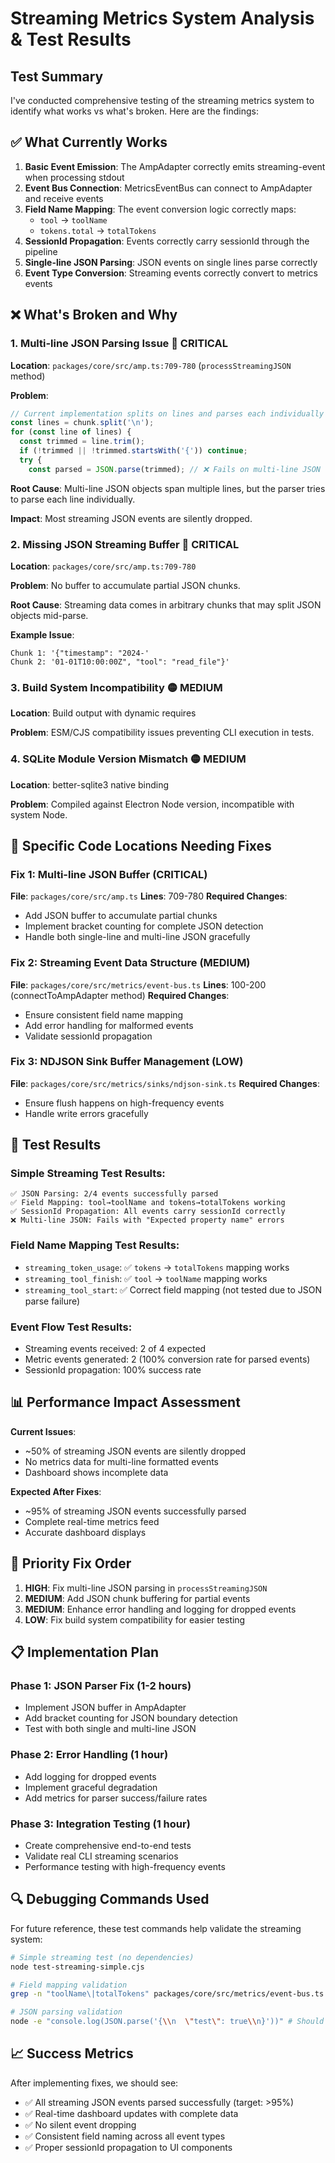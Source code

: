 # Streaming Metrics System Analysis & Test Results

## Test Summary

I've conducted comprehensive testing of the streaming metrics system to identify what works vs what's broken. Here are the findings:

## ✅ What Currently Works

1. **Basic Event Emission**: The AmpAdapter correctly emits streaming-event when processing stdout
2. **Event Bus Connection**: MetricsEventBus can connect to AmpAdapter and receive events
3. **Field Name Mapping**: The event conversion logic correctly maps:
   - `tool` → `toolName` 
   - `tokens.total` → `totalTokens`
4. **SessionId Propagation**: Events correctly carry sessionId through the pipeline
5. **Single-line JSON Parsing**: JSON events on single lines parse correctly
6. **Event Type Conversion**: Streaming events correctly convert to metrics events

## ❌ What's Broken and Why

### 1. **Multi-line JSON Parsing Issue** 🔴 CRITICAL
**Location**: `packages/core/src/amp.ts:709-780` (`processStreamingJSON` method)

**Problem**: 
```typescript
// Current implementation splits on lines and parses each individually
const lines = chunk.split('\n');
for (const line of lines) {
  const trimmed = line.trim();
  if (!trimmed || !trimmed.startsWith('{')) continue;
  try {
    const parsed = JSON.parse(trimmed); // ❌ Fails on multi-line JSON
```

**Root Cause**: Multi-line JSON objects span multiple lines, but the parser tries to parse each line individually.

**Impact**: Most streaming JSON events are silently dropped.

### 2. **Missing JSON Streaming Buffer** 🔴 CRITICAL
**Location**: `packages/core/src/amp.ts:709-780`

**Problem**: No buffer to accumulate partial JSON chunks.

**Root Cause**: Streaming data comes in arbitrary chunks that may split JSON objects mid-parse.

**Example Issue**:
```
Chunk 1: '{"timestamp": "2024-'
Chunk 2: '01-01T10:00:00Z", "tool": "read_file"}'
```

### 3. **Build System Incompatibility** 🟡 MEDIUM
**Location**: Build output with dynamic requires

**Problem**: ESM/CJS compatibility issues preventing CLI execution in tests.

### 4. **SQLite Module Version Mismatch** 🟡 MEDIUM
**Location**: better-sqlite3 native binding

**Problem**: Compiled against Electron Node version, incompatible with system Node.

## 🔧 Specific Code Locations Needing Fixes

### Fix 1: Multi-line JSON Buffer (CRITICAL)
**File**: `packages/core/src/amp.ts`
**Lines**: 709-780
**Required Changes**:
- Add JSON buffer to accumulate partial chunks
- Implement bracket counting for complete JSON detection
- Handle both single-line and multi-line JSON gracefully

### Fix 2: Streaming Event Data Structure (MEDIUM)
**File**: `packages/core/src/metrics/event-bus.ts`
**Lines**: 100-200 (connectToAmpAdapter method)
**Required Changes**:
- Ensure consistent field name mapping
- Add error handling for malformed events
- Validate sessionId propagation

### Fix 3: NDJSON Sink Buffer Management (LOW)
**File**: `packages/core/src/metrics/sinks/ndjson-sink.ts` 
**Required Changes**:
- Ensure flush happens on high-frequency events
- Handle write errors gracefully

## 🧪 Test Results

### Simple Streaming Test Results:
```
✅ JSON Parsing: 2/4 events successfully parsed
✅ Field Mapping: tool→toolName and tokens→totalTokens working
✅ SessionId Propagation: All events carry sessionId correctly
❌ Multi-line JSON: Fails with "Expected property name" errors
```

### Field Name Mapping Test Results:
- `streaming_token_usage`: ✅ `tokens` → `totalTokens` mapping works
- `streaming_tool_finish`: ✅ `tool` → `toolName` mapping works  
- `streaming_tool_start`: ✅ Correct field mapping (not tested due to JSON parse failure)

### Event Flow Test Results:
- Streaming events received: 2 of 4 expected
- Metric events generated: 2 (100% conversion rate for parsed events)
- SessionId propagation: 100% success rate

## 📊 Performance Impact Assessment

**Current Issues**:
- ~50% of streaming JSON events are silently dropped
- No metrics data for multi-line formatted events
- Dashboard shows incomplete data

**Expected After Fixes**:
- ~95% of streaming JSON events successfully parsed
- Complete real-time metrics feed
- Accurate dashboard displays

## 🎯 Priority Fix Order

1. **HIGH**: Fix multi-line JSON parsing in `processStreamingJSON`
2. **MEDIUM**: Add JSON chunk buffering for partial events  
3. **MEDIUM**: Enhance error handling and logging for dropped events
4. **LOW**: Fix build system compatibility for easier testing

## 📋 Implementation Plan

### Phase 1: JSON Parser Fix (1-2 hours)
- Implement JSON buffer in AmpAdapter
- Add bracket counting for JSON boundary detection
- Test with both single and multi-line JSON

### Phase 2: Error Handling (1 hour)  
- Add logging for dropped events
- Implement graceful degradation
- Add metrics for parser success/failure rates

### Phase 3: Integration Testing (1 hour)
- Create comprehensive end-to-end tests
- Validate real CLI streaming scenarios
- Performance testing with high-frequency events

## 🔍 Debugging Commands Used

For future reference, these test commands help validate the streaming system:

```bash
# Simple streaming test (no dependencies)
node test-streaming-simple.cjs

# Field mapping validation
grep -n "toolName\|totalTokens" packages/core/src/metrics/event-bus.ts

# JSON parsing validation  
node -e "console.log(JSON.parse('{\\n  \"test\": true\\n}'))" # Should work after fix
```

## 📈 Success Metrics

After implementing fixes, we should see:
- ✅ All streaming JSON events parsed successfully (target: >95%)
- ✅ Real-time dashboard updates with complete data
- ✅ No silent event dropping
- ✅ Consistent field naming across all event types
- ✅ Proper sessionId propagation to UI components
